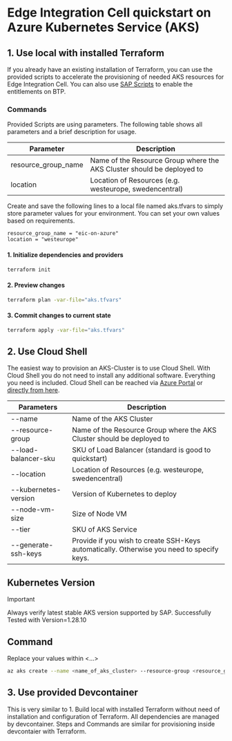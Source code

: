 # Edge Integration Cell quickstart on Azure Kubernetes Service (AKS)

## 1. Use local with installed Terraform
If you already have an existing installation of Terraform, you can use the provided scripts to accelerate the provisioning of needed AKS resources for Edge Integration Cell. You can also use [SAP Scripts](sap/README.md) to enable the entitlements on BTP.

### Commands
Provided Scripts are using parameters. The following table shows all parameters and a brief description for usage.

|Parameter|Description|
|---|---|
|resource_group_name|Name of the Resource Group where the AKS Cluster should be deployed to|
|location|Location of Resources (e.g. westeurope, swedencentral)|

Create and save the following lines to a local file named aks.tfvars to simply store parameter values for your environment. You can set your own values based on requirements.

```text
resource_group_name = "eic-on-azure"
location = "westeurope"
```

#### 1. Initialize dependencies and providers
```bash
terraform init
```

#### 2. Preview changes
```bash
terraform plan -var-file="aks.tfvars"
```

#### 3. Commit changes to current state
```bash
terraform apply -var-file="aks.tfvars"
```

## 2. Use Cloud Shell

The easiest way to provision an AKS-Cluster is to use Cloud Shell. With Cloud Shell you do not need to install any additional software. Everything you need is included.
Cloud Shell can be reached via [Azure Portal](https://portal.azure.com) or [directly from here](https://shell.azure.com).

|Parameters|Description|
|---|---|
|--name | Name of the AKS Cluster|
|--resource-group| Name of the Resource Group where the AKS Cluster should be deployed to |
|--load-balancer-sku | SKU of Load Balancer (standard is good to quickstart) |
|--location | Location of Resources (e.g. westeurope, swedencentral)|
|--kubernetes-version | Version of Kubernetes to deploy |
|--node-vm-size | Size of Node VM |
|--tier | SKU of AKS Service |
|--generate-ssh-keys | Provide if you wish to create SSH-Keys automatically. Otherwise you need to specify keys.|

## Kubernetes Version
> [!IMPORTANT]
> Always verify latest stable AKS version supported by SAP.
> Successfully Tested with Version=1.28.10

## Command
Replace your values within <...>

```bash
az aks create --name <name_of_aks_cluster> --resource-group <resource_group_name> --load-balancer-sku standard --location <location_name> --kubernetes-version <1.28.10> --node-vm-size Standard_D4ds_v5 --tier free --generate-ssh-keys
```
## 3. Use provided Devcontainer

This is very similar to 1. Build local with installed Terraform without need of installation and configuration of Terraform. All dependencies are managed by devcontainer. Steps and Commands are similar for provisioning inside devcontaier with Terraform.


